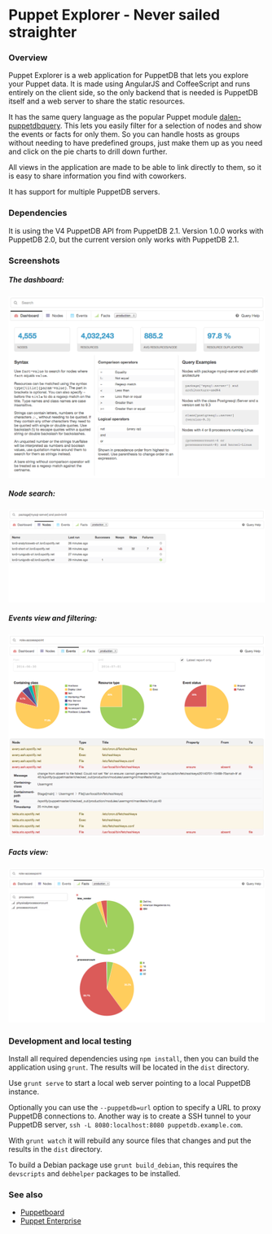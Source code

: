 # Puppet Explorer - Never sailed straighter

### Overview

Puppet Explorer is a web application for PuppetDB that lets you explore your
Puppet data.
It is made using AngularJS and CoffeeScript and runs entirely on the client
side, so the only backend that is needed is PuppetDB itself and a web server to
share the static resources.

It has the same query language as the popular Puppet module
[dalen-puppetdbquery](https://forge.puppetlabs.com/dalen/puppetdbquery).
This lets you easily filter for a selection of nodes and show the events or
facts for only them. So you can handle hosts as groups without needing to have
predefined groups, just make them up as you need and click on the pie charts to
drill down further.

All views in the application are made to be able to link directly to them, so
it is easy to share information you find with coworkers.

It has support for multiple PuppetDB servers.

### Dependencies

It is using the V4 PuppetDB API from PuppetDB 2.1. Version 1.0.0 works with
PuppetDB 2.0, but the current version only works with PuppetDB 2.1.

### Screenshots

##### The dashboard:
![The dashboard](screenshots/dashboard.png)

##### Node search:
![Node search](screenshots/nodelist.png)

##### Events view and filtering:
![Events view](screenshots/events.png)

##### Facts view:
![Facts view](screenshots/facts.png)

### Development and local testing

Install all required dependencies using `npm install`, then you can build the
application using `grunt`. The results will be located in the `dist` directory.

Use `grunt serve` to start a local web server pointing to a local PuppetDB
instance.

Optionally you can use the `--puppetdb=url` option to specify a URL to proxy
PuppetDB connections to. Another way is to create a SSH tunnel to your PuppetDB
server, `ssh -L 8080:localhost:8080 puppetdb.example.com`.

With `grunt watch` it will rebuild any source files that changes and put the
results in the `dist` directory.

To build a Debian package use `grunt build_debian`, this requires the
`devscripts` and `debhelper` packages to be installed.

### See also

 * [Puppetboard](https://github.com/nedap/puppetboard)
 * [Puppet Enterprise](http://puppetlabs.com/puppet/puppet-enterprise)
